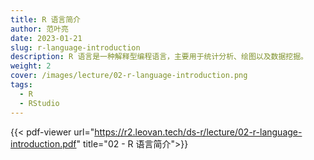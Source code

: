 ```yaml
---
title: R 语言简介
author: 范叶亮
date: 2023-01-21
slug: r-language-introduction
description: R 语言是一种解释型编程语言，主要用于统计分析、绘图以及数据挖掘。
weight: 2
cover: /images/lecture/02-r-language-introduction.png
tags:
  - R
  - RStudio
---
```


{{< pdf-viewer url="https://r2.leovan.tech/ds-r/lecture/02-r-language-introduction.pdf" title="02 - R 语言简介">}}
